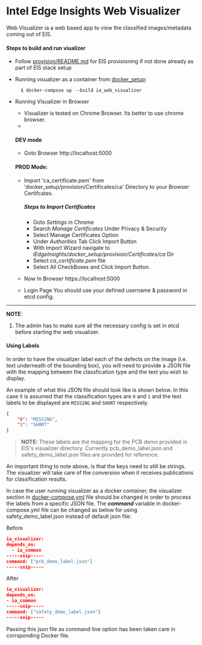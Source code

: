 # Intel Edge Insights Web Visualizer
Web Visualizer ia a web based app to view the classified images/metadata coming out of EIS.


#### Steps to build and run viualizer

* Follow [provision/README.md](../README#provision-eis.md) for EIS provisioning
  if not done already as part of EIS stack setup

* Running visualizer as a container from [docker_setup](../../docker_setup):

  ```
    $ docker-compose up --build ia_web_visualizer
  ```

* Running Visualizer in Browser

  * Visualizer is tested on Chrome Browser. Its better to use chrome browser.
  * 

  #### DEV mode
    * Goto Browser
        http://localhost:5000

  #### PROD Mode:
    * Import 'ca_certificate.pem' from 'docker_setup/provision/Certificates/ca' Directory to your Browser Certifcates.

      ##### Steps to Import Certificates
        * Goto *Settings* in Chrome
        * Search *Manage Certificates* Under Privacy & Security
        * Select Manage Certificates Option
        * Under *Authorities* Tab Click Import Button
        * With Import Wizard navigate to 
          *IEdgeInsights/docker_setup/provision/Certificates/ca* Dir
        * Select *ca_certificate.pem* file
        * Select All CheckBoxes and Click Import Button.

    * Now In Browser
        https://localhost:5000

    * Login Page
        You should use your defined username & password in etcd config.
-----
**NOTE**:
1. The admin has to make sure all the necessary config is set in etcd before starting the web visualizer.

#### Using Labels

  In order to have the visualizer label each of the defects on the image (i.e.
  text underneath of the bounding box), you will need to provide a JSON file with
  the mapping between the classfication type and the text you wish to display.

  An example of what this JSON file should look like is shown below. In this case
  it is assumed that the classification types are `0` and `1` and the text labels
  to be displayed are `MISSING` and `SHORT` respectively.

  ```json
  {
      "0": "MISSING",
      "1": "SHORT"
  }
  ```
  > **NOTE:** These labels are the mapping for the PCB demo provided in EIS's visualizer directory. Currently pcb_demo_label.json and safety_demo_label.json files are provided for reference.

  An important thing to note above, is that the keys need to still be strings.
  The visualizer will take care of the conversion when it receives publications
  for classification results.

  In case the user running visualizer as a docker container, the visualizer section in [docker-compose.yml](../docker_setup/docker-compose.yml) file should be changed in order to process the labels from a specific JSON file. The ***command*** variable in docker-compose.yml file can be changed as below for using safety_demo_label.json instead of default json file:
  

  Before
  ```json
  ia_visualizer:
  depends_on:
    - ia_common
  -----snip-----
  command: ["pcb_demo_label.json"]
  -----snip-----

  ```
  After
  ```json
  ia_visualizer:
  depends_on:
  - ia_common
  -----snip-----
  command: ["safety_demo_label.json"]
  -----snip-----
  ```

Passing this json file as command line option has been taken care in corrsponding Docker file.


